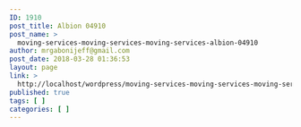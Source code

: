 ```yaml
---
ID: 1910
post_title: Albion 04910
post_name: >
  moving-services-moving-services-moving-services-albion-04910
author: mrgabonijeff@gmail.com
post_date: 2018-03-28 01:36:53
layout: page
link: >
  http://localhost/wordpress/moving-services-moving-services-moving-services-albion-04910/
published: true
tags: [ ]
categories: [ ]
---
```

